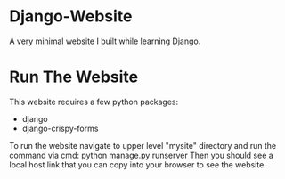 # Django-Website
A very minimal website I built while learning Django.

# Run The Website
This website requires a few python packages:
- django
- django-crispy-forms

To run the website navigate to upper level "mysite" directory and run the command via cmd: python manage.py runserver Then you should see a local host link that you can copy into your browser to see the website.

